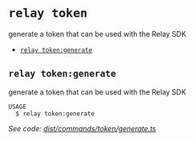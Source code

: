 `relay token`
=============

generate a token that can be used with the Relay SDK

* [`relay token:generate`](#relay-tokengenerate)

## `relay token:generate`

generate a token that can be used with the Relay SDK

```
USAGE
  $ relay token:generate
```

_See code: [dist/commands/token/generate.ts](https://github.com/relaypro/relay-cli/blob/v0.2.3/dist/commands/token/generate.ts)_
